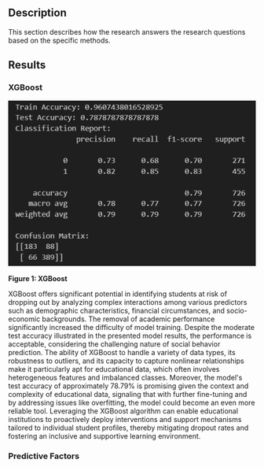 ## Description
This section describes how the research answers the research questions based on the specific methods.

## Results

### XGBoost

<img src="XGBoost.png" alt="XGBoost">

**Figure 1: XGBoost**

XGBoost offers significant potential in identifying students at risk of dropping out by analyzing complex interactions among various predictors such as demographic characteristics, financial circumstances, and socio-economic backgrounds. The removal of academic performance significantly increased the difficulty of model training. Despite the moderate test accuracy illustrated in the presented model results, the performance is acceptable, considering the challenging nature of social behavior prediction. The ability of XGBoost to handle a variety of data types, its robustness to outliers, and its capacity to capture nonlinear relationships make it particularly apt for educational data, which often involves heterogeneous features and imbalanced classes. Moreover, the model's test accuracy of approximately 78.79% is promising given the context and complexity of educational data, signaling that with further fine-tuning and by addressing issues like overfitting, the model could become an even more reliable tool. Leveraging the XGBoost algorithm can enable educational institutions to proactively deploy interventions and support mechanisms tailored to individual student profiles, thereby mitigating dropout rates and fostering an inclusive and supportive learning environment.

### Predictive Factors


